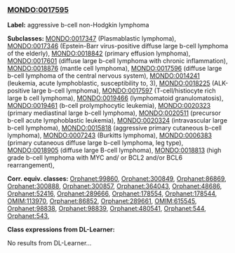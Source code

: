 
### [MONDO:0017595](http://purl.obolibrary.org/obo/MONDO_0017595)
**Label:** aggressive b-cell non-Hodgkin lymphoma

**Subclasses:** [MONDO:0017347](http://purl.obolibrary.org/obo/MONDO_0017347) (Plasmablastic lymphoma), [MONDO:0017346](http://purl.obolibrary.org/obo/MONDO_0017346) (Epstein-Barr virus-positive diffuse large b-cell lymphoma of the elderly), [MONDO:0018842](http://purl.obolibrary.org/obo/MONDO_0018842) (primary effusion lymphoma), [MONDO:0017601](http://purl.obolibrary.org/obo/MONDO_0017601) (diffuse large b-cell lymphoma with chronic inflammation), [MONDO:0018876](http://purl.obolibrary.org/obo/MONDO_0018876) (mantle cell lymphoma), [MONDO:0017596](http://purl.obolibrary.org/obo/MONDO_0017596) (diffuse large b-cell lymphoma of the central nervous system), [MONDO:0014241](http://purl.obolibrary.org/obo/MONDO_0014241) (leukemia, acute lymphoblastic, susceptibility to, 3), [MONDO:0018225](http://purl.obolibrary.org/obo/MONDO_0018225) (ALK-positive large b-cell lymphoma), [MONDO:0017597](http://purl.obolibrary.org/obo/MONDO_0017597) (T-cell/histiocyte rich large b cell lymphoma), [MONDO:0019466](http://purl.obolibrary.org/obo/MONDO_0019466) (lymphomatoid granulomatosis), [MONDO:0019461](http://purl.obolibrary.org/obo/MONDO_0019461) (b-cell prolymphocytic leukemia), [MONDO:0020323](http://purl.obolibrary.org/obo/MONDO_0020323) (primary mediastinal large b-cell lymphoma), [MONDO:0020511](http://purl.obolibrary.org/obo/MONDO_0020511) (precursor b-cell acute lymphoblastic leukemia), [MONDO:0020324](http://purl.obolibrary.org/obo/MONDO_0020324) (intravascular large b-cell lymphoma), [MONDO:0015818](http://purl.obolibrary.org/obo/MONDO_0015818) (aggressive primary cutaneous b-cell lymphoma), [MONDO:0007243](http://purl.obolibrary.org/obo/MONDO_0007243) (Burkitts lymphoma), [MONDO:0006383](http://purl.obolibrary.org/obo/MONDO_0006383) (primary cutaneous diffuse large b-cell lymphoma, leg type), [MONDO:0018905](http://purl.obolibrary.org/obo/MONDO_0018905) (diffuse large B-cell lymphoma), [MONDO:0018813](http://purl.obolibrary.org/obo/MONDO_0018813) (high grade b-cell lymphoma with MYC and/ or BCL2 and/or BCL6 rearrangement), 

**Corr. equiv. classes:** [Orphanet:99860](http://www.orpha.net/ORDO/Orphanet_99860), [Orphanet:300849](http://www.orpha.net/ORDO/Orphanet_300849), [Orphanet:86869](http://www.orpha.net/ORDO/Orphanet_86869), [Orphanet:300888](http://www.orpha.net/ORDO/Orphanet_300888), [Orphanet:300857](http://www.orpha.net/ORDO/Orphanet_300857), [Orphanet:364043](http://www.orpha.net/ORDO/Orphanet_364043), [Orphanet:48686](http://www.orpha.net/ORDO/Orphanet_48686), [Orphanet:52416](http://www.orpha.net/ORDO/Orphanet_52416), [Orphanet:289666](http://www.orpha.net/ORDO/Orphanet_289666), [Orphanet:178554](http://www.orpha.net/ORDO/Orphanet_178554), [Orphanet:178544](http://www.orpha.net/ORDO/Orphanet_178544), [OMIM:113970](http://purl.obolibrary.org/obo/OMIM_113970), [Orphanet:86852](http://www.orpha.net/ORDO/Orphanet_86852), [Orphanet:289661](http://www.orpha.net/ORDO/Orphanet_289661), [OMIM:615545](http://purl.obolibrary.org/obo/OMIM_615545), [Orphanet:98838](http://www.orpha.net/ORDO/Orphanet_98838), [Orphanet:98839](http://www.orpha.net/ORDO/Orphanet_98839), [Orphanet:480541](http://www.orpha.net/ORDO/Orphanet_480541), [Orphanet:544](http://www.orpha.net/ORDO/Orphanet_544), [Orphanet:543](http://www.orpha.net/ORDO/Orphanet_543), 

**Class expressions from DL-Learner:**

No results from DL-Learner...



